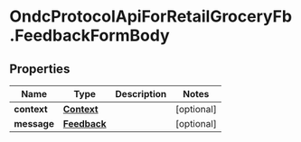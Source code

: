 # OndcProtocolApiForRetailGroceryFb.FeedbackFormBody

## Properties
Name | Type | Description | Notes
------------ | ------------- | ------------- | -------------
**context** | [**Context**](Context.md) |  | [optional] 
**message** | [**Feedback**](Feedback.md) |  | [optional] 
